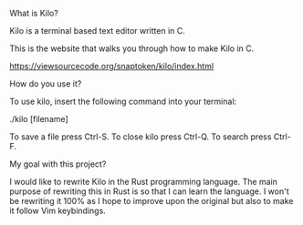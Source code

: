 What is Kilo?

Kilo is a terminal based text editor written in C.

This is the website that walks you through how to make Kilo in C.

https://viewsourcecode.org/snaptoken/kilo/index.html

How do you use it?

To use kilo, insert the following command into your terminal:

./kilo [filename]

To save a file press Ctrl-S.
To close kilo press Ctrl-Q.
To search press Ctrl-F.

My goal with this project?

I would like to rewrite Kilo in the Rust programming language.
The main purpose of rewriting this in Rust is so that I can learn the language.
I won't be rewriting it 100% as I hope to improve upon the original but also to make it follow Vim keybindings.

